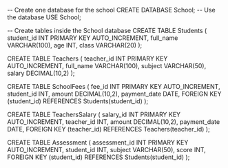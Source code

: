 -- Create one database for the school
CREATE DATABASE School;
-- Use the database
USE School;

-- Create tables inside the School database
CREATE TABLE Students (
    student_id INT PRIMARY KEY AUTO_INCREMENT,
    full_name VARCHAR(100),
    age INT,
    class VARCHAR(20)
);

CREATE TABLE Teachers (
    teacher_id INT PRIMARY KEY AUTO_INCREMENT,
    full_name VARCHAR(100),
    subject VARCHAR(50),
    salary DECIMAL(10,2)
);

CREATE TABLE SchoolFees (
    fee_id INT PRIMARY KEY AUTO_INCREMENT,
    student_id INT,
    amount DECIMAL(10,2),
    payment_date DATE,
    FOREIGN KEY (student_id) REFERENCES Students(student_id)
);

CREATE TABLE TeachersSalary (
    salary_id INT PRIMARY KEY AUTO_INCREMENT,
    teacher_id INT,
    amount DECIMAL(10,2),
    payment_date DATE,
    FOREIGN KEY (teacher_id) REFERENCES Teachers(teacher_id)
);

CREATE TABLE Assessment (
    assessment_id INT PRIMARY KEY AUTO_INCREMENT,
    student_id INT,
    subject VARCHAR(50),
    score INT,
    FOREIGN KEY (student_id) REFERENCES Students(student_id)
);

